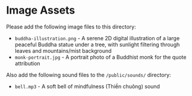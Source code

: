 
# Image Assets

Please add the following image files to this directory:

- `buddha-illustration.png` - A serene 2D digital illustration of a large peaceful Buddha statue under a tree, with sunlight filtering through leaves and mountains/mist background
- `monk-portrait.jpg` - A portrait photo of a Buddhist monk for the quote attribution

Also add the following sound files to the `/public/sounds/` directory:

- `bell.mp3` - A soft bell of mindfulness (Thiền chuông) sound
